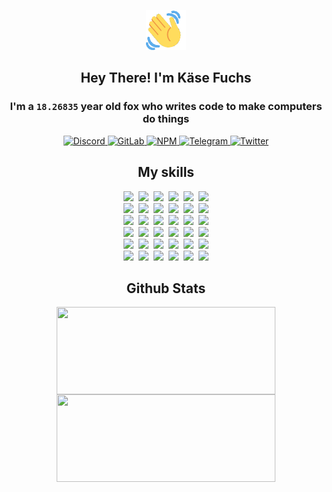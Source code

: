 <div><p align=center><img src=./resources/images/wave.gif width=64px height=64px></p><h2 align=center>Hey There! I'm Käse Fuchs</h2><h3 align=center>I'm a <code>18.26835</code> year old fox who writes code to make computers do things</h3><p align=center><a href=https://discord.com/users/507526681125322772><img alt=Discord src="https://img.shields.io/badge/Discord-5865F2?logo=discord&logoColor=white&style=flat-square#5c5b7e39433e09ddae46c0cde5bb80ee"> </a><a href=https://gitlab.com/kasefuchs><img alt=GitLab src="https://img.shields.io/badge/GitLab-330F63?logo=gitlab&logoColor=white&style=flat-square#5c5b7e39433e09ddae46c0cde5bb80ee"> </a><a href=https://npmjs.com/~kasefuchs><img alt=NPM src="https://img.shields.io/badge/NPM-CB3837?logo=npm&logoColor=white&style=flat-square#5c5b7e39433e09ddae46c0cde5bb80ee"> </a><a href=https://t.me/kasefuchs><img alt=Telegram src="https://img.shields.io/badge/Telegram-2CA5E0?logo=telegram&logoColor=white&style=flat-square#5c5b7e39433e09ddae46c0cde5bb80ee"> </a><a href=https://twitter.com/kasefuchs><img alt=Twitter src="https://img.shields.io/badge/Twitter-1DA1F2?logo=twitter&logoColor=white&style=flat-square#5c5b7e39433e09ddae46c0cde5bb80ee"></a></p><h2 align=center>My skills</h2><p align=center><a href=https://aws.amazon.com/ ><picture><source srcset="https://skillicons.dev/icons?i=aws&theme=dark#5c5b7e39433e09ddae46c0cde5bb80ee" media="(prefers-color-scheme: dark)"><source srcset="https://skillicons.dev/icons?i=aws&theme=light#5c5b7e39433e09ddae46c0cde5bb80ee" media="(prefers-color-scheme: light), (prefers-color-scheme: no-preference)"><img src="https://skillicons.dev/icons?i=aws&theme=light#5c5b7e39433e09ddae46c0cde5bb80ee"></picture></a>&nbsp;&nbsp;<a href=https://en.wikipedia.org/wiki/Bash_(Unix_shell)><picture><source srcset="https://skillicons.dev/icons?i=bash&theme=dark#5c5b7e39433e09ddae46c0cde5bb80ee" media="(prefers-color-scheme: dark)"><source srcset="https://skillicons.dev/icons?i=bash&theme=light#5c5b7e39433e09ddae46c0cde5bb80ee" media="(prefers-color-scheme: light), (prefers-color-scheme: no-preference)"><img src="https://skillicons.dev/icons?i=bash&theme=light#5c5b7e39433e09ddae46c0cde5bb80ee"></picture></a>&nbsp;&nbsp;<a href=https://discord.com/developers/docs><picture><source srcset="https://skillicons.dev/icons?i=bots&theme=dark#5c5b7e39433e09ddae46c0cde5bb80ee" media="(prefers-color-scheme: dark)"><source srcset="https://skillicons.dev/icons?i=bots&theme=light#5c5b7e39433e09ddae46c0cde5bb80ee" media="(prefers-color-scheme: light), (prefers-color-scheme: no-preference)"><img src="https://skillicons.dev/icons?i=bots&theme=light#5c5b7e39433e09ddae46c0cde5bb80ee"></picture></a>&nbsp;&nbsp;<a href=https://www.cloudflare.com/ ><picture><source srcset="https://skillicons.dev/icons?i=cloudflare&theme=dark#5c5b7e39433e09ddae46c0cde5bb80ee" media="(prefers-color-scheme: dark)"><source srcset="https://skillicons.dev/icons?i=cloudflare&theme=light#5c5b7e39433e09ddae46c0cde5bb80ee" media="(prefers-color-scheme: light), (prefers-color-scheme: no-preference)"><img src="https://skillicons.dev/icons?i=cloudflare&theme=light#5c5b7e39433e09ddae46c0cde5bb80ee"></picture></a>&nbsp;&nbsp;<a href=https://en.wikipedia.org/wiki/CSS><picture><source srcset="https://skillicons.dev/icons?i=css&theme=dark#5c5b7e39433e09ddae46c0cde5bb80ee" media="(prefers-color-scheme: dark)"><source srcset="https://skillicons.dev/icons?i=css&theme=light#5c5b7e39433e09ddae46c0cde5bb80ee" media="(prefers-color-scheme: light), (prefers-color-scheme: no-preference)"><img src="https://skillicons.dev/icons?i=css&theme=light#5c5b7e39433e09ddae46c0cde5bb80ee"></picture></a>&nbsp;&nbsp;<a href=https://www.docker.com/ ><picture><source srcset="https://skillicons.dev/icons?i=docker&theme=dark#5c5b7e39433e09ddae46c0cde5bb80ee" media="(prefers-color-scheme: dark)"><source srcset="https://skillicons.dev/icons?i=docker&theme=light#5c5b7e39433e09ddae46c0cde5bb80ee" media="(prefers-color-scheme: light), (prefers-color-scheme: no-preference)"><img src="https://skillicons.dev/icons?i=docker&theme=light#5c5b7e39433e09ddae46c0cde5bb80ee"></picture></a><br><a href=https://www.electronjs.org/ ><picture><source srcset="https://skillicons.dev/icons?i=electron&theme=dark#5c5b7e39433e09ddae46c0cde5bb80ee" media="(prefers-color-scheme: dark)"><source srcset="https://skillicons.dev/icons?i=electron&theme=light#5c5b7e39433e09ddae46c0cde5bb80ee" media="(prefers-color-scheme: light), (prefers-color-scheme: no-preference)"><img src="https://skillicons.dev/icons?i=electron&theme=light#5c5b7e39433e09ddae46c0cde5bb80ee"></picture></a>&nbsp;&nbsp;<a href=https://expressjs.com/ ><picture><source srcset="https://skillicons.dev/icons?i=express&theme=dark#5c5b7e39433e09ddae46c0cde5bb80ee" media="(prefers-color-scheme: dark)"><source srcset="https://skillicons.dev/icons?i=express&theme=light#5c5b7e39433e09ddae46c0cde5bb80ee" media="(prefers-color-scheme: light), (prefers-color-scheme: no-preference)"><img src="https://skillicons.dev/icons?i=express&theme=light#5c5b7e39433e09ddae46c0cde5bb80ee"></picture></a>&nbsp;&nbsp;<a href=https://www.figma.com/ ><picture><source srcset="https://skillicons.dev/icons?i=figma&theme=dark#5c5b7e39433e09ddae46c0cde5bb80ee" media="(prefers-color-scheme: dark)"><source srcset="https://skillicons.dev/icons?i=figma&theme=light#5c5b7e39433e09ddae46c0cde5bb80ee" media="(prefers-color-scheme: light), (prefers-color-scheme: no-preference)"><img src="https://skillicons.dev/icons?i=figma&theme=light#5c5b7e39433e09ddae46c0cde5bb80ee"></picture></a>&nbsp;&nbsp;<a href=https://firebase.google.com/ ><picture><source srcset="https://skillicons.dev/icons?i=firebase&theme=dark#5c5b7e39433e09ddae46c0cde5bb80ee" media="(prefers-color-scheme: dark)"><source srcset="https://skillicons.dev/icons?i=firebase&theme=light#5c5b7e39433e09ddae46c0cde5bb80ee" media="(prefers-color-scheme: light), (prefers-color-scheme: no-preference)"><img src="https://skillicons.dev/icons?i=firebase&theme=light#5c5b7e39433e09ddae46c0cde5bb80ee"></picture></a>&nbsp;&nbsp;<a href=https://flask.palletsprojects.com/ ><picture><source srcset="https://skillicons.dev/icons?i=flask&theme=dark#5c5b7e39433e09ddae46c0cde5bb80ee" media="(prefers-color-scheme: dark)"><source srcset="https://skillicons.dev/icons?i=flask&theme=light#5c5b7e39433e09ddae46c0cde5bb80ee" media="(prefers-color-scheme: light), (prefers-color-scheme: no-preference)"><img src="https://skillicons.dev/icons?i=flask&theme=light#5c5b7e39433e09ddae46c0cde5bb80ee"></picture></a>&nbsp;&nbsp;<a href=https://cloud.google.com/ ><picture><source srcset="https://skillicons.dev/icons?i=gcp&theme=dark#5c5b7e39433e09ddae46c0cde5bb80ee" media="(prefers-color-scheme: dark)"><source srcset="https://skillicons.dev/icons?i=gcp&theme=light#5c5b7e39433e09ddae46c0cde5bb80ee" media="(prefers-color-scheme: light), (prefers-color-scheme: no-preference)"><img src="https://skillicons.dev/icons?i=gcp&theme=light#5c5b7e39433e09ddae46c0cde5bb80ee"></picture></a><br><a href=https://git-scm.com/ ><picture><source srcset="https://skillicons.dev/icons?i=git&theme=dark#5c5b7e39433e09ddae46c0cde5bb80ee" media="(prefers-color-scheme: dark)"><source srcset="https://skillicons.dev/icons?i=git&theme=light#5c5b7e39433e09ddae46c0cde5bb80ee" media="(prefers-color-scheme: light), (prefers-color-scheme: no-preference)"><img src="https://skillicons.dev/icons?i=git&theme=light#5c5b7e39433e09ddae46c0cde5bb80ee"></picture></a>&nbsp;&nbsp;<a href=https://github.com/ ><picture><source srcset="https://skillicons.dev/icons?i=github&theme=dark#5c5b7e39433e09ddae46c0cde5bb80ee" media="(prefers-color-scheme: dark)"><source srcset="https://skillicons.dev/icons?i=github&theme=light#5c5b7e39433e09ddae46c0cde5bb80ee" media="(prefers-color-scheme: light), (prefers-color-scheme: no-preference)"><img src="https://skillicons.dev/icons?i=github&theme=light#5c5b7e39433e09ddae46c0cde5bb80ee"></picture></a>&nbsp;&nbsp;<a href=https://gitlab.com/ ><picture><source srcset="https://skillicons.dev/icons?i=gitlab&theme=dark#5c5b7e39433e09ddae46c0cde5bb80ee" media="(prefers-color-scheme: dark)"><source srcset="https://skillicons.dev/icons?i=gitlab&theme=light#5c5b7e39433e09ddae46c0cde5bb80ee" media="(prefers-color-scheme: light), (prefers-color-scheme: no-preference)"><img src="https://skillicons.dev/icons?i=gitlab&theme=light#5c5b7e39433e09ddae46c0cde5bb80ee"></picture></a>&nbsp;&nbsp;<a href=https://www.heroku.com/ ><picture><source srcset="https://skillicons.dev/icons?i=heroku&theme=dark#5c5b7e39433e09ddae46c0cde5bb80ee" media="(prefers-color-scheme: dark)"><source srcset="https://skillicons.dev/icons?i=heroku&theme=light#5c5b7e39433e09ddae46c0cde5bb80ee" media="(prefers-color-scheme: light), (prefers-color-scheme: no-preference)"><img src="https://skillicons.dev/icons?i=heroku&theme=light#5c5b7e39433e09ddae46c0cde5bb80ee"></picture></a>&nbsp;&nbsp;<a href=https://en.wikipedia.org/wiki/HTML><picture><source srcset="https://skillicons.dev/icons?i=html&theme=dark#5c5b7e39433e09ddae46c0cde5bb80ee" media="(prefers-color-scheme: dark)"><source srcset="https://skillicons.dev/icons?i=html&theme=light#5c5b7e39433e09ddae46c0cde5bb80ee" media="(prefers-color-scheme: light), (prefers-color-scheme: no-preference)"><img src="https://skillicons.dev/icons?i=html&theme=light#5c5b7e39433e09ddae46c0cde5bb80ee"></picture></a>&nbsp;&nbsp;<a href=https://en.wikipedia.org/wiki/JavaScript><picture><source srcset="https://skillicons.dev/icons?i=js&theme=dark#5c5b7e39433e09ddae46c0cde5bb80ee" media="(prefers-color-scheme: dark)"><source srcset="https://skillicons.dev/icons?i=js&theme=light#5c5b7e39433e09ddae46c0cde5bb80ee" media="(prefers-color-scheme: light), (prefers-color-scheme: no-preference)"><img src="https://skillicons.dev/icons?i=js&theme=light#5c5b7e39433e09ddae46c0cde5bb80ee"></picture></a><br><a href=https://en.wikipedia.org/wiki/Linux><picture><source srcset="https://skillicons.dev/icons?i=linux&theme=dark#5c5b7e39433e09ddae46c0cde5bb80ee" media="(prefers-color-scheme: dark)"><source srcset="https://skillicons.dev/icons?i=linux&theme=light#5c5b7e39433e09ddae46c0cde5bb80ee" media="(prefers-color-scheme: light), (prefers-color-scheme: no-preference)"><img src="https://skillicons.dev/icons?i=linux&theme=light#5c5b7e39433e09ddae46c0cde5bb80ee"></picture></a>&nbsp;&nbsp;<a href=https://mui.com/ ><picture><source srcset="https://skillicons.dev/icons?i=materialui&theme=dark#5c5b7e39433e09ddae46c0cde5bb80ee" media="(prefers-color-scheme: dark)"><source srcset="https://skillicons.dev/icons?i=materialui&theme=light#5c5b7e39433e09ddae46c0cde5bb80ee" media="(prefers-color-scheme: light), (prefers-color-scheme: no-preference)"><img src="https://skillicons.dev/icons?i=materialui&theme=light#5c5b7e39433e09ddae46c0cde5bb80ee"></picture></a>&nbsp;&nbsp;<a href=https://en.wikipedia.org/wiki/Markdown><picture><source srcset="https://skillicons.dev/icons?i=md&theme=dark#5c5b7e39433e09ddae46c0cde5bb80ee" media="(prefers-color-scheme: dark)"><source srcset="https://skillicons.dev/icons?i=md&theme=light#5c5b7e39433e09ddae46c0cde5bb80ee" media="(prefers-color-scheme: light), (prefers-color-scheme: no-preference)"><img src="https://skillicons.dev/icons?i=md&theme=light#5c5b7e39433e09ddae46c0cde5bb80ee"></picture></a>&nbsp;&nbsp;<a href=https://www.mongodb.com/ ><picture><source srcset="https://skillicons.dev/icons?i=mongodb&theme=dark#5c5b7e39433e09ddae46c0cde5bb80ee" media="(prefers-color-scheme: dark)"><source srcset="https://skillicons.dev/icons?i=mongodb&theme=light#5c5b7e39433e09ddae46c0cde5bb80ee" media="(prefers-color-scheme: light), (prefers-color-scheme: no-preference)"><img src="https://skillicons.dev/icons?i=mongodb&theme=light#5c5b7e39433e09ddae46c0cde5bb80ee"></picture></a>&nbsp;&nbsp;<a href=https://www.mysql.com/ ><picture><source srcset="https://skillicons.dev/icons?i=mysql&theme=dark#5c5b7e39433e09ddae46c0cde5bb80ee" media="(prefers-color-scheme: dark)"><source srcset="https://skillicons.dev/icons?i=mysql&theme=light#5c5b7e39433e09ddae46c0cde5bb80ee" media="(prefers-color-scheme: light), (prefers-color-scheme: no-preference)"><img src="https://skillicons.dev/icons?i=mysql&theme=light#5c5b7e39433e09ddae46c0cde5bb80ee"></picture></a>&nbsp;&nbsp;<a href=https://nextjs.org/ ><picture><source srcset="https://skillicons.dev/icons?i=nextjs&theme=dark#5c5b7e39433e09ddae46c0cde5bb80ee" media="(prefers-color-scheme: dark)"><source srcset="https://skillicons.dev/icons?i=nextjs&theme=light#5c5b7e39433e09ddae46c0cde5bb80ee" media="(prefers-color-scheme: light), (prefers-color-scheme: no-preference)"><img src="https://skillicons.dev/icons?i=nextjs&theme=light#5c5b7e39433e09ddae46c0cde5bb80ee"></picture></a><br><a href=https://nodejs.org/en/ ><picture><source srcset="https://skillicons.dev/icons?i=nodejs&theme=dark#5c5b7e39433e09ddae46c0cde5bb80ee" media="(prefers-color-scheme: dark)"><source srcset="https://skillicons.dev/icons?i=nodejs&theme=light#5c5b7e39433e09ddae46c0cde5bb80ee" media="(prefers-color-scheme: light), (prefers-color-scheme: no-preference)"><img src="https://skillicons.dev/icons?i=nodejs&theme=light#5c5b7e39433e09ddae46c0cde5bb80ee"></picture></a>&nbsp;&nbsp;<a href=https://www.postgresql.org/ ><picture><source srcset="https://skillicons.dev/icons?i=postgres&theme=dark#5c5b7e39433e09ddae46c0cde5bb80ee" media="(prefers-color-scheme: dark)"><source srcset="https://skillicons.dev/icons?i=postgres&theme=light#5c5b7e39433e09ddae46c0cde5bb80ee" media="(prefers-color-scheme: light), (prefers-color-scheme: no-preference)"><img src="https://skillicons.dev/icons?i=postgres&theme=light#5c5b7e39433e09ddae46c0cde5bb80ee"></picture></a>&nbsp;&nbsp;<a href=https://learn.microsoft.com/en-us/powershell/ ><picture><source srcset="https://skillicons.dev/icons?i=powershell&theme=dark#5c5b7e39433e09ddae46c0cde5bb80ee" media="(prefers-color-scheme: dark)"><source srcset="https://skillicons.dev/icons?i=powershell&theme=light#5c5b7e39433e09ddae46c0cde5bb80ee" media="(prefers-color-scheme: light), (prefers-color-scheme: no-preference)"><img src="https://skillicons.dev/icons?i=powershell&theme=light#5c5b7e39433e09ddae46c0cde5bb80ee"></picture></a>&nbsp;&nbsp;<a href=https://www.python.org/ ><picture><source srcset="https://skillicons.dev/icons?i=py&theme=dark#5c5b7e39433e09ddae46c0cde5bb80ee" media="(prefers-color-scheme: dark)"><source srcset="https://skillicons.dev/icons?i=py&theme=light#5c5b7e39433e09ddae46c0cde5bb80ee" media="(prefers-color-scheme: light), (prefers-color-scheme: no-preference)"><img src="https://skillicons.dev/icons?i=py&theme=light#5c5b7e39433e09ddae46c0cde5bb80ee"></picture></a>&nbsp;&nbsp;<a href=https://www.raspberrypi.org/ ><picture><source srcset="https://skillicons.dev/icons?i=raspberrypi&theme=dark#5c5b7e39433e09ddae46c0cde5bb80ee" media="(prefers-color-scheme: dark)"><source srcset="https://skillicons.dev/icons?i=raspberrypi&theme=light#5c5b7e39433e09ddae46c0cde5bb80ee" media="(prefers-color-scheme: light), (prefers-color-scheme: no-preference)"><img src="https://skillicons.dev/icons?i=raspberrypi&theme=light#5c5b7e39433e09ddae46c0cde5bb80ee"></picture></a>&nbsp;&nbsp;<a href=https://reactjs.org/ ><picture><source srcset="https://skillicons.dev/icons?i=react&theme=dark#5c5b7e39433e09ddae46c0cde5bb80ee" media="(prefers-color-scheme: dark)"><source srcset="https://skillicons.dev/icons?i=react&theme=light#5c5b7e39433e09ddae46c0cde5bb80ee" media="(prefers-color-scheme: light), (prefers-color-scheme: no-preference)"><img src="https://skillicons.dev/icons?i=react&theme=light#5c5b7e39433e09ddae46c0cde5bb80ee"></picture></a><br><a href=https://redux.js.org/ ><picture><source srcset="https://skillicons.dev/icons?i=redux&theme=dark#5c5b7e39433e09ddae46c0cde5bb80ee" media="(prefers-color-scheme: dark)"><source srcset="https://skillicons.dev/icons?i=redux&theme=light#5c5b7e39433e09ddae46c0cde5bb80ee" media="(prefers-color-scheme: light), (prefers-color-scheme: no-preference)"><img src="https://skillicons.dev/icons?i=redux&theme=light#5c5b7e39433e09ddae46c0cde5bb80ee"></picture></a>&nbsp;&nbsp;<a href=https://en.wikipedia.org/wiki/Regular_expression><picture><source srcset="https://skillicons.dev/icons?i=regex&theme=dark#5c5b7e39433e09ddae46c0cde5bb80ee" media="(prefers-color-scheme: dark)"><source srcset="https://skillicons.dev/icons?i=regex&theme=light#5c5b7e39433e09ddae46c0cde5bb80ee" media="(prefers-color-scheme: light), (prefers-color-scheme: no-preference)"><img src="https://skillicons.dev/icons?i=regex&theme=light#5c5b7e39433e09ddae46c0cde5bb80ee"></picture></a>&nbsp;&nbsp;<a href=https://en.wikipedia.org/wiki/Sass_(stylesheet_language)><picture><source srcset="https://skillicons.dev/icons?i=sass&theme=dark#5c5b7e39433e09ddae46c0cde5bb80ee" media="(prefers-color-scheme: dark)"><source srcset="https://skillicons.dev/icons?i=sass&theme=light#5c5b7e39433e09ddae46c0cde5bb80ee" media="(prefers-color-scheme: light), (prefers-color-scheme: no-preference)"><img src="https://skillicons.dev/icons?i=sass&theme=light#5c5b7e39433e09ddae46c0cde5bb80ee"></picture></a>&nbsp;&nbsp;<a href=https://www.typescriptlang.org/ ><picture><source srcset="https://skillicons.dev/icons?i=ts&theme=dark#5c5b7e39433e09ddae46c0cde5bb80ee" media="(prefers-color-scheme: dark)"><source srcset="https://skillicons.dev/icons?i=ts&theme=light#5c5b7e39433e09ddae46c0cde5bb80ee" media="(prefers-color-scheme: light), (prefers-color-scheme: no-preference)"><img src="https://skillicons.dev/icons?i=ts&theme=light#5c5b7e39433e09ddae46c0cde5bb80ee"></picture></a>&nbsp;&nbsp;<a href=https://unity.com/ ><picture><source srcset="https://skillicons.dev/icons?i=unity&theme=dark#5c5b7e39433e09ddae46c0cde5bb80ee" media="(prefers-color-scheme: dark)"><source srcset="https://skillicons.dev/icons?i=unity&theme=light#5c5b7e39433e09ddae46c0cde5bb80ee" media="(prefers-color-scheme: light), (prefers-color-scheme: no-preference)"><img src="https://skillicons.dev/icons?i=unity&theme=light#5c5b7e39433e09ddae46c0cde5bb80ee"></picture></a>&nbsp;&nbsp;<a href=https://workers.cloudflare.com/ ><picture><source srcset="https://skillicons.dev/icons?i=workers&theme=dark#5c5b7e39433e09ddae46c0cde5bb80ee" media="(prefers-color-scheme: dark)"><source srcset="https://skillicons.dev/icons?i=workers&theme=light#5c5b7e39433e09ddae46c0cde5bb80ee" media="(prefers-color-scheme: light), (prefers-color-scheme: no-preference)"><img src="https://skillicons.dev/icons?i=workers&theme=light#5c5b7e39433e09ddae46c0cde5bb80ee"></picture></a><br></p><h2 align=center>Github Stats</h2><p align=center><picture><source srcset="https://github-readme-stats-kasefuchs.vercel.app/api/?count_private=true&hide_border=true&hide_rank=true&line_height=20&hide_title=true&username=Kasefuchs&theme=dark#5c5b7e39433e09ddae46c0cde5bb80ee" media="(prefers-color-scheme: dark)"><source srcset="https://github-readme-stats-kasefuchs.vercel.app/api/?count_private=true&hide_border=true&hide_rank=true&line_height=20&hide_title=true&username=Kasefuchs&theme=light#5c5b7e39433e09ddae46c0cde5bb80ee" media="(prefers-color-scheme: light), (prefers-color-scheme: no-preference)"><img align=middle width=350 height=140 src="https://github-readme-stats-kasefuchs.vercel.app/api/?count_private=true&hide_border=true&hide_rank=true&line_height=20&hide_title=true&username=Kasefuchs&theme=light#5c5b7e39433e09ddae46c0cde5bb80ee"></picture><picture><source srcset="https://github-readme-stats-kasefuchs.vercel.app/api/top-langs/?count_private=true&hide_border=true&layout=compact&username=Kasefuchs&theme=dark#5c5b7e39433e09ddae46c0cde5bb80ee" media="(prefers-color-scheme: dark)"><source srcset="https://github-readme-stats-kasefuchs.vercel.app/api/top-langs/?count_private=true&hide_border=true&layout=compact&username=Kasefuchs&theme=light#5c5b7e39433e09ddae46c0cde5bb80ee" media="(prefers-color-scheme: light), (prefers-color-scheme: no-preference)"><img align=middle width=350 height=140 src="https://github-readme-stats-kasefuchs.vercel.app/api/top-langs/?count_private=true&hide_border=true&layout=compact&username=Kasefuchs&theme=light#5c5b7e39433e09ddae46c0cde5bb80ee"></picture></p><img src="https://hit.yhype.me/github/profile?user_id=64592097#5c5b7e39433e09ddae46c0cde5bb80ee" alt=""></div>